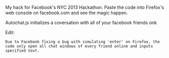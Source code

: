 My hack for Facebook's NYC 2013 Hackathon. Paste the code into Firefox's web console on facebook.com and see the magic happen.

Autochat.js initializes a coversation with all of your facebook friends onk

Edit:
	
	Due to Facebook fixing a bug with simulating 'enter' on Firefox, the code only open all chat windows of every friend online and inputs specified text.